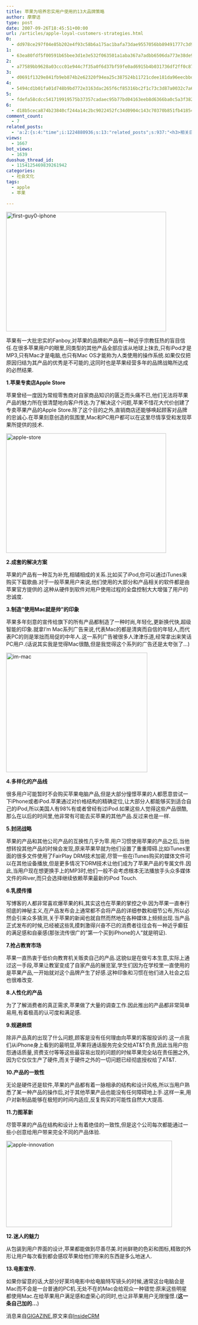 ```yaml
---
title: 苹果为培养忠实用户使用的13大品牌策略
author: 摩摩诘
type: post
date: 2007-09-26T18:45:51+00:00
url: /articles/apple-loyal-customers-strategies.html
0:
  - dd978ce297f04e85b202e4f93c58b6a175ac1bafa73dae9557056bb89491777c3d92c9bd25e5bdf0ae2bf2438b5107f9
1:
  - 63ea80fdf5f00591b65bee3d1e3e532f063501a1aba367a7adbb6506da773e38de983b4fb9281062023389717d463dbc
2:
  - a77589bb9628a03ccc01e944c7f35a0f6d37bf59fe0ad6915b4b031736df2ff0c877f34abd9e7d699c3e74aea9638d1c
3:
  - d0691f1329e841fb9eb874b2e62320f94ea25c387524b11721cdee181da96eecbbd47cb2866d053a302633c9101bc341
4:
  - 5494cd1b01fa01d748b9bd772e3163dac265f6cf85316bc2f1c73c3d87a0032c7a61b34cff25529527b4a2c4d70ba508
5:
  - fdefa58cdcc541719919575b37357cadaec95b77bd04163eeb8d6366ba0c5a3f382474a745ade9af9e4b4222d1afbac2
6:
  - d18b5ceca874b23840cf244a14c2bc9022452fc34d0904c143c70370b851fb418546b0551d7af4243ff8426ef77fafaa
comment_count:
  - 7
related_posts:
  - 'a:2:{s:4:"time";i:1224880936;s:13:"related_posts";s:937:"<h3>相关日志</h3><ul class="related_post"><li><a href="http://www.digglife.cn/articles/virus-equals-windows-to-apple.html" title="Virus=Windows,苹果官网对Windows的恶搞">Virus=Windows,苹果官网对Windows的恶搞</a></li><li><a href="http://www.digglife.cn/articles/first-look-ipod-nano.html" title="iPod Nano初体验">iPod Nano初体验</a></li><li><a href="http://www.digglife.cn/articles/transform-windows-to-osx.html" title="主题大变脸:Windows XP模拟苹果Mac OSX">主题大变脸:Windows XP模拟苹果Mac OSX</a></li><li><a href="http://www.digglife.cn/articles/itop.html" title="iPod笔记本发布&#8211;iTop">iPod笔记本发布&#8211;iTop</a></li><li><a href="http://www.digglife.cn/articles/%e5%a5%a5%e6%96%af%e5%8d%a1%e9%a2%81%e5%a5%96%e5%85%b8%e7%a4%bc%e4%b8%8a%e7%9a%84iphone%e5%b9%bf%e5%91%8a.html" title="奥斯卡颁奖典礼上的iPhone广告">奥斯卡颁奖典礼上的iPhone广告</a></li></ul>";}'
views:
  - 1667
bot_views:
  - 1639
duoshuo_thread_id:
  - 1154125469839261942
categories:
  - 社会文化
tags:
  - apple
  - 苹果

---
```

<a href="https://www.digglife.net/wp-content/uploads/3/379/2007/09/first-guy0-iphone.jpg" target="_blank"><img src="http://digglife.qiniudn.com/wp-content/uploads/3/379/2007/09/first-guy0-iphone-thumb.jpg" border="0" alt="first-guy0-iphone" width="434" height="324" /></a>

苹果有一大批忠实的Fanboy,对苹果的品牌和产品有一种近乎宗教狂热的盲目信任.在很多苹果用户的眼里,同类型的其他产品全部应该从地球上抹去,只有iPod才是MP3,只有Mac才是电脑,也只有Mac OS才能称为人类使用的操作系统.如果仅仅把原因归结为其产品的优秀是不可能的,这同时也是苹果经营多年的品牌战略所达成的必然结果.

<!--more-->

**1.苹果专卖店Apple Store**

苹果曾经一度因为常规零售商对自家商品知识的匮乏而头痛不已,他们无法将苹果产品的魅力所在很清楚地向客户传达.为了解决这个问题,苹果不惜花大代价创建了专卖苹果产品的Apple Store.除了这个目的之外,直销商店还能够唤起顾客对品牌的忠诚心.在苹果刻意创造的氛围里,Mac和PC用户都可以在这里尽情享受和发现苹果所提供的技术.

<a href="https://www.digglife.net/wp-content/uploads/3/379/2007/09/apple-store.jpg" target="_blank"><img id="id" src="http://digglife.qiniudn.com/wp-content/uploads/3/379/2007/09/apple-store-thumb.jpg" border="0" alt="apple-store" width="434" height="324" /></a>

**2.成套的解决方案**

苹果的产品有一种互为补充,相辅相成的关系.比如买了iPod,你可以通过iTunes来购买下载歌曲.对于一般苹果用户来说,他们使用的大部分和产品相关的软件都是由苹果官方提供的.这种从硬件到软件对用户使用过程的全盘控制大大增强了用户的忠诚度.

**3.制造&#8221;使用Mac就是帅&#8221;的印象**

苹果多年刻意的宣传给旗下的所有产品都制造了一种时尚,年轻化,更新换代快,超级智能的印象.就拿I&#8217;m Mac系列广告来说,代表Mac的都是清爽而自信的年轻人,而代表PC的则是笨拙而局促的中年人.这一系列广告被很多人津津乐道,经常拿出来笑话PC用户.(话说其实我是觉得Mac很酷,但是我觉得这个系列的广告还是太夸张了&#8230;)

<a href="https://www.digglife.net/wp-content/uploads/3/379/2007/09/im-mac.png" target="_blank"><img id="id" src="http://digglife.qiniudn.com/wp-content/uploads/3/379/2007/09/im-mac-thumb.png" border="0" alt="im-mac" width="383" height="324" /></a>

**4.多样化的产品线**

很多用户可能暂时不会购买苹果电脑产品,但是大部分憧憬苹果的人都愿意尝试一下iPhone或者iPod.苹果通过对价格结构的精确定位,让大部分人都能够买到适合自己的iPod,所以美国人有98%有或者曾经有过iPod.如果这些人觉得这些产品很酷,那么在以后的时间里,他非常有可能去买苹果的其他产品.反过来也是一样.

**5.封闭战略**

苹果的产品和其他公司产品的互换性几乎为零.用户习惯使用苹果的产品之后,当他想转投其他产品的时候会发现,原来苹果早就为他们设置了重重障碍.比如iTunes里面的很多文件使用了FairPlay DRM技术加密,尽管一些在iTunes购买的媒体文件可以在其他设备播放,但是更多情况下DRM技术让他们成为了苹果产品的专属文件.因此,当用户现在想更换手上的MP3时,他们一般不会考虑根本无法播放手头众多媒体文件的iRiver,而只会选择继续依赖苹果最新的iPod Touch.

**6.乳摸传播**

写博客的人都非常喜欢爆苹果的料,其实这也在苹果的掌控之中.因为苹果一直奉行彻底的神秘主义,在产品发布会上通常都不会将产品的详细参数和细节公布,所以必然会引来众多猜测,关于苹果的新闻也就自然而然地在各种媒体上频频出现.当产品正式发布的时候,已经被这些乳摸刺激得兴奋不已的消费者往往会有一种近乎癫狂的满足感和自豪感(那张流传很广的&#8221;第一个买到iPhone的人&#8221;就是明证).

**7.抢占教育市场**

苹果一直热衷于低价向教育机关贩卖自己的产品.这貌似是在做亏本生意,实际上通过这一手段,苹果让教室变成了自家产品的展览室,学生们因为在学校里一直使用的是苹果产品,一开始就对这个品牌产生了好感.这种印象和习惯在他们进入社会之后也很难改变.

**8.人性化的产品**

为了了解消费者的真正需求,苹果做了大量的调查工作.因此推出的产品都非常简单易用,有着极高的认可度和满足感.

**9.规避麻烦**

除非产品真的出现了什么问题,顾客是没有任何理由向苹果的客服投诉的.这一点我们从iPhone身上看到的最明显,苹果将通话服务完全交给AT&T负责,因此当用户抱怨通话质量,资费支付等等这些最容易出现的问题的时候苹果完全站在责任圈之外,因为它仅仅生产了硬件,而关于硬件之外的一切问题已经彻底授权给了AT&T.

**10.产品的一致性**

无论是硬件还是软件,苹果的产品都有着一脉相承的结构和设计风格,所以当用户熟悉了某一种产品的操作后,对于其他苹果产品也能没有任何障碍地上手.这样一来,用户对新制品能够在极短的时间内适应,反复购买的可能性自然大大提高.

**11.力图革新**

尽管苹果的产品在结构和设计上有着绝佳的一致性,但是这个公司每次都能通过一些小创意给用户带来完全不同的产品体验.

<a href="https://www.digglife.net/wp-content/uploads/3/379/2007/09/apple-innovation.png" target="_blank"><img id="id" src="http://digglife.qiniudn.com/wp-content/uploads/3/379/2007/09/apple-innovation-thumb.png" border="0" alt="apple-innovation" width="450" height="234" /></a>

**12.迷人的魅力**

从包装到用户界面的设计,苹果都能做到尽善尽美.时尚鲜艳的色彩和图标,精致的外形让用户每次看到都会感叹苹果给他们带来的东西是多么地迷人.

**13.电影宣传.**

如果你留意的话,大部分好莱坞电影中给电脑特写镜头的时候,通常这台电脑会是Mac而不会是一台普通的PC机.无处不在的Mac会给观众一种错觉:原来这些明星都使用Mac.在给苹果用户满足感和虚荣心的同时,也让非苹果用户无限憧憬.(**这一条自己加的&#8230;**)

消息来自<a title="Appleが熱狂的信者を作るために使った12のブランド戦略" href="http://gigazine.net/index.php?/news/comments/20070915_effective_strategies_apple/" target="_blank">GIGAZINE</a>,原文来自<a href="http://www.insidecrm.com/features/strategies-apple-loyal-customers/" target="_blank">InsideCRM</a>